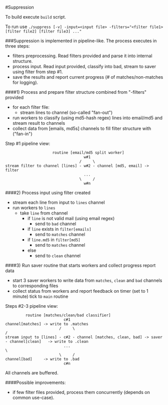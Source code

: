 #Suppression

To build execute `build` script.

To run use `./suppress [-v] -input=<input file> -filters="<filter file1> [filter file2] [filter file3] ..."`

###Suppression is implemented in pipeline-like. The process executes in three steps:
- filters preprocessing. Read filters provided and parse it into internal structure.
- process input. Read input provided, classify into bad, stream to saver using filter from step #1.
- save the results and report current progress (# of matches/non-matches for logging).

####1) Process and prepare filter structure combined from "-filters" provided
* for each filter file:
	* stream lines to channel (so-called "fan-out")
* run workers to classify (using md5-hash regex) lines into email/md5 and stream result to channels
* collect data from [emails, md5s] channels to fill filter structure with ("fan-in")	

Step #1 pipeline view:
```
					 routine [email/md5 split worker]
								   w#1
								 /     \
stream filter to channel [lines] - w#2 - channel [md5, email] -> filter
								   ...
								 \     /				
								   w#n
```					  								   
####2) Process input using filter created 
* stream each line from input to `lines` channel
* run workers to `lines`
	* take `line` from channel
		* if `line` is not valid mail (using email regex)
			* send to `bad` channel
		* if `line` exists in `filter[emails]`
			* send to `matches` channel
		* if `line.md5` in `filter[md5]`
			* send to `matches` channel
		* else 
			* send to `clean` channel
		
####3) Run saver routine that starts workers and collect progress report data
* start 3 saver workers to write data from `matches`, `clean` and `bad` channels to corresponding files
* collect status from workers and report feedback on timer (set to 1 minute) tick to `main` routine

Steps #2-3 pipeline view:
```
		 routine [matches/clean/bad classifier]
						  c#1											 channel[matches] -> write to .matches
						/     \										   /						
stream input to [lines] - c#2 - channel [matches, clean, bad] -> saver - channel[clean]	  -> write to .clean
					      ...										   \						 
						\     /										     channel[bad]	  -> write to .bad
				     	  c#n	
```								  
All channels are buffered.
								
                
####Possible improvements:
- if few filter files provided, process them concurrently (depends on common use-case).
